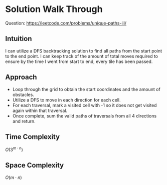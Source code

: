 # Solution Walk Through
Question: https://leetcode.com/problems/unique-paths-iii/

## Intuition
I can utilize a DFS backtracking solution to find all paths from the start point to the end point. I can keep track of the amount of total moves required to ensure by the time I went from start to end, every tile has been passed.

## Approach
- Loop through the grid to obtain the start coordinates and the amount of obstacles. 
- Utilize a DFS to move in each direction for each cell.
- For each traversal, mark a visited cell with -1 so it does not get visited again within that traversal.
- Once complete, sum the valid paths of traversals from all 4 directions and return.

## Time Complexity
$O(3^{m \cdot n})$

## Space Complexity
$O(m \cdot n)$